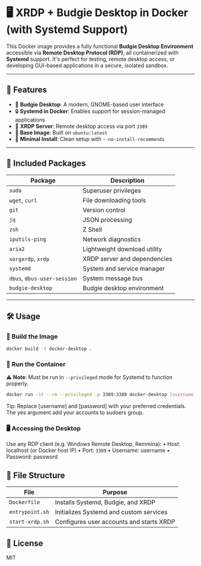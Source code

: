 # 🖥️ XRDP + Budgie Desktop in Docker (with Systemd Support)

This Docker image provides a fully functional **Budgie Desktop Environment** accessible via **Remote Desktop Protocol (RDP)**, all containerized with **Systemd** support. It's perfect for testing, remote desktop access, or developing GUI-based applications in a secure, isolated sandbox.

---

## 🚀 Features

- 🧠 **Budgie Desktop**: A modern, GNOME-based user interface
- 🔒 **Systemd in Docker**: Enables support for session-managed applications
- 📡 **XRDP Server**: Remote desktop access via port `3389`
- 🐧 **Base Image**: Built on `ubuntu:latest`
- 🧹 **Minimal Install**: Clean setup with `--no-install-recommends`

---

## 🧰 Included Packages

| Package                     | Description                  |
| --------------------------- | ---------------------------- |
| `sudo`                      | Superuser privileges         |
| `wget`, `curl`              | File downloading tools       |
| `git`                       | Version control              |
| `jq`                        | JSON processing              |
| `zsh`                       | Z Shell                      |
| `iputils-ping`              | Network diagnostics          |
| `aria2`                     | Lightweight download utility |
| `xorgxrdp`, `xrdp`          | XRDP server and dependencies |
| `systemd`                   | System and service manager   |
| `dbus`, `dbus-user-session` | System message bus           |
| `budgie-desktop`            | Budgie desktop environment   |

---

## 🛠️ Usage

### 🔧 Build the Image

```sh
docker build -t docker-desktop .
```

### 🧪 Run the Container

⚠️ **Note**: Must be run in `--privileged` mode for Systemd to function properly.

```sh
docker run -it --rm --privileged -p 3389:3389 docker-desktop [username] [password] [yes]
```

Tip: Replace [username] and [password] with your preferred credentials. The yes argument add your accounts to sudoers group.

### 🖥️ Accessing the Desktop

Use any RDP client (e.g. Windows Remote Desktop, Remmina):
• Host: localhost (or Docker host IP)
• Port: `3389`
• Username: username
• Password: password

## 📂 File Structure

| File            | Purpose                                  |
| --------------- | ---------------------------------------- |
| `Dockerfile`    | Installs Systemd, Budgie, and XRDP       |
| `entrypoint.sh` | Initializes Systemd and custom services  |
| `start-xrdp.sh` | Configures user accounts and starts XRDP |

## 📖 License

MIT
